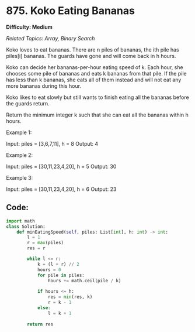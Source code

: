 # 875. Koko Eating Bananas

**Difficulty: Medium** 

*Related Topics: Array, Binary Search*

Koko loves to eat bananas. There are n piles of bananas, the ith pile has piles[i] bananas. The guards have gone and will come back in h hours.

Koko can decide her bananas-per-hour eating speed of k. Each hour, she chooses some pile of bananas and eats k bananas from that pile. If the pile has less than k bananas, she eats all of them instead and will not eat any more bananas during this hour.

Koko likes to eat slowly but still wants to finish eating all the bananas before the guards return.

Return the minimum integer k such that she can eat all the bananas within h hours.

Example 1:

Input: piles = [3,6,7,11], h = 8
Output: 4

Example 2:

Input: piles = [30,11,23,4,20], h = 5
Output: 30

Example 3:

Input: piles = [30,11,23,4,20], h = 6
Output: 23

## Code:

```python
import math
class Solution:
    def minEatingSpeed(self, piles: List[int], h: int) -> int:
        l = 1
        r = max(piles)
        res = r

        while l <= r:
            k = (l + r) // 2
            hours = 0
            for pile in piles:
                hours += math.ceil(pile / k)
            
            if hours <= h:
                res = min(res, k)
                r = k - 1
            else:
                l = k + 1
        
        return res
```
